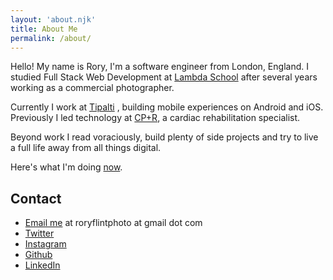 ```yaml
---
layout: 'about.njk'
title: About Me
permalink: /about/
---
```


Hello! My name is Rory, I'm a software engineer from London, England. I studied Full Stack Web Development at
<a href="https://lambdaschool.com/" target="_blank">Lambda School</a> after several years working as a commercial
photographer.

Currently I work at <a href="https://tipalti.com/" target="_blank">Tipalti</a> , building mobile experiences on Android and iOS. Previously I led technology at <a href="https://cpandr.co.uk/" target="_blank">CP+R</a>, a cardiac rehabilitation specialist.

Beyond work I read voraciously, build plenty of side projects and try to live a full life away from all things digital.

Here's what I'm doing [now](/now/).

## Contact

- <a href="mailto:roryflintphoto@gmail.com" target="_blank">Email me</a> at roryflintphoto at gmail dot com
- <a href="https://twitter.com/MrRoryFlint/" target="_blank">Twitter</a>
- <a href="https://instagram.com/MrRoryFlint/" target="_blank">Instagram</a>
- <a href="https://github.com/ruairidhflint" target="_blank">Github</a>
- <a href="https://www.linkedin.com/in/rory-patrick-flint/" target="_blank">LinkedIn</a>
